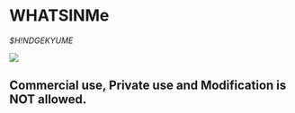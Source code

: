 # WHATSINMe
_$H!NDGEKYUME_

![](https://raw.githubusercontent.com/shindgewongxj/personalogo/main/personalogo.png)

## Commercial use, Private use and Modification is NOT allowed.
